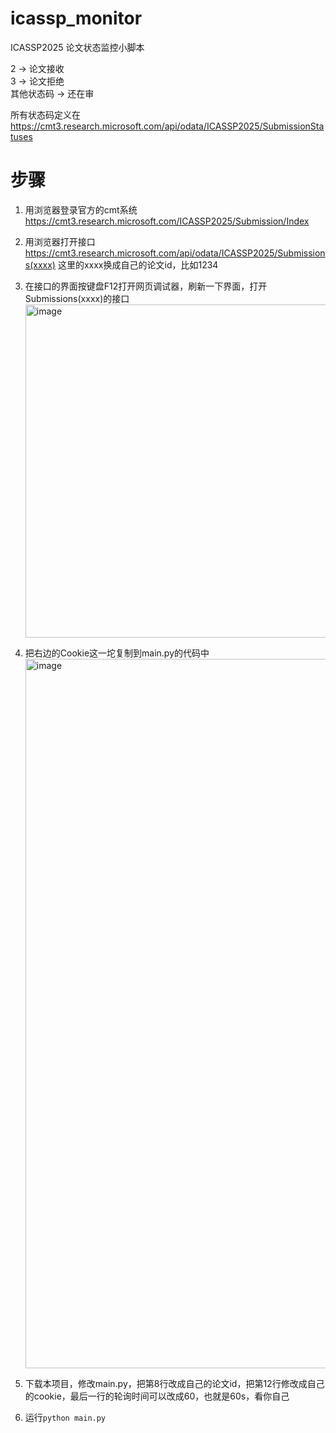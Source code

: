 # icassp_monitor
ICASSP2025 论文状态监控小脚本

2 -> 论文接收  
3 -> 论文拒绝  
其他状态码 -> 还在审  

所有状态码定义在 https://cmt3.research.microsoft.com/api/odata/ICASSP2025/SubmissionStatuses

# 步骤
1. 用浏览器登录官方的cmt系统 https://cmt3.research.microsoft.com/ICASSP2025/Submission/Index

2. 用浏览器打开接口 https://cmt3.research.microsoft.com/api/odata/ICASSP2025/Submissions(xxxx) 这里的xxxx换成自己的论文id，比如1234

3. 在接口的界面按键盘F12打开网页调试器，刷新一下界面，打开Submissions(xxxx)的接口
   <img width="533" alt="image" src="https://github.com/user-attachments/assets/6d92cbad-f59f-4fad-8b0a-6c0ced41d8ac" />

4. 把右边的Cookie这一坨复制到main.py的代码中
   <img width="1135" alt="image" src="https://github.com/user-attachments/assets/17b357a0-86aa-42ca-b9a7-dfde868b6439" />

5. 下载本项目，修改main.py，把第8行改成自己的论文id，把第12行修改成自己的cookie，最后一行的轮询时间可以改成60，也就是60s，看你自己

6. 运行`python main.py`

